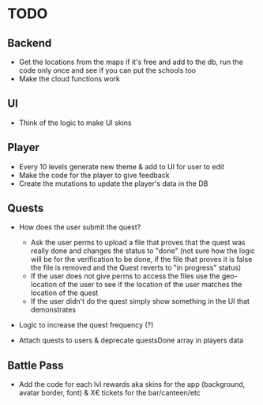 # TODO

## Backend

- Get the locations from the maps if it's free and add to the db, run the code only once and see if you can put the schools too
- Make the cloud functions work

## UI

- Think of the logic to make UI skins

## Player

- Every 10 levels generate new theme & add to UI for user to edit
- Make the code for the player to give feedback
- Create the mutations to update the player's data in the DB

## Quests

- How does the user submit the quest?

  - Ask the user perms to upload a file that proves that the quest was really done and changes the status to "done" (not sure how the logic will be for the verification to be done, if the file that proves it is false the file is removed and the Quest reverts to "in progress" status)
  - If the user does not give perms to access the files use the geo-location of the user to see if the location of the user matches the location of the quest
  - If the user didn't do the quest simply show something in the UI that demonstrates

- Logic to increase the quest frequency (?)
- Attach quests to users & deprecate questsDone array in players data

## Battle Pass

- Add the code for each lvl rewards aka skins for the app (background, avatar border, font) & X€ tickets for the bar/canteen/etc

